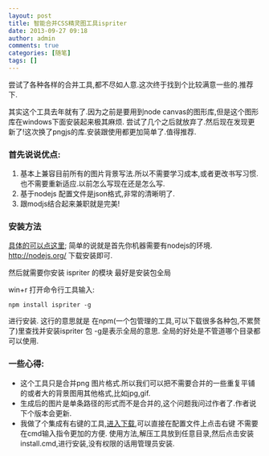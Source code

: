 ```yaml
---
layout: post
title: 智能合并CSS精灵图工具ispriter 
date: 2013-09-27 09:18
author: admin
comments: true
categories: [随笔]
tags: []
---
```

<p>尝试了各种各样的合并工具,都不尽如人意.这次终于找到个比较满意一些的.推荐下.</p>

<p>其实这个工具去年就有了.因为之前是要用到node canvas的图形库,但是这个图形库在windows下面安装起来极其麻烦.
尝试了几个之后就放弃了.然后现在发现更新了!这次换了pngjs的库.安装跟使用都更加简单了.值得推荐.</p>

<h3>首先说说优点:</h3>

<ol>
<li>基本上兼容目前所有的图片背景写法.所以不需要学习成本,或者更改书写习惯.也不需要重新适应.以前怎么写现在还是怎么写.</li>
<li>基于nodejs 配置文件是json格式,非常的清晰明了.</li>
<li>跟modjs结合起来兼职就是完美!</li>
</ol>

<h3>安装方法</h3>

<p><a href="http://imatlas.com/posts/ispriter-update/">具体的可以点这里</a>;
 简单的说就是首先你机器需要有nodejs的环境. <a href="http://nodejs.org/">http://nodejs.org/</a> 下载安装即可.</p>

<p>然后就需要你安装 ispriter 的模块 最好是安装包全局</p>

<p>win+r 打开命令行工具输入:</p>

<pre><code>npm install ispriter -g
</code></pre>

<p>进行安装. 这行的意思就是 在npm(一个包管理的工具,可以下载很多各种包,不累赘了)里查找并安装ispriter 包 -g是表示全局的意思. 全局的好处是不管道哪个目录都可以使用.</p>

<h3>一些心得:</h3>

<ul>
<li>这个工具只是合并png 图片格式.所以我们可以把不需要合并的一些重复平铺的或者大的背景图用其他格式,比如jpg,gif.</li>
<li>生成后的图片是单条路径的形式而不是合并的,这个问题我问过作者了.作者说下个版本会更新.</li>
<li>我做了个集成有右键的工具,<a href="http://pan.baidu.com/share/link?shareid=1383695790&amp;uk=2383161759">进入下载</a>,可以直接在配置文件上点击右键 不需要在cmd输入指令更加的方便.
使用方法,解压工具放到任意目录,然后点击安装install.cmd,进行安装,没有权限的话用管理员安装.</li>
</ul>

